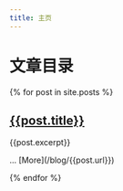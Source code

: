 ```yaml
---
title: 主页
---
```

# 文章目录

{% for post in site.posts %}
## [{{post.title}}]({{post.url}})

<p>{{post.excerpt}}</p>... [More](/blog/{{post.url}})

{% endfor %}

